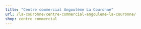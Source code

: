 ```yaml
---
title: "Centre commercial Angoulème La Couronne"
url: /la-couronne/centre-commercial-angouleme-la-couronne/
shop: centre commercial
---
```


